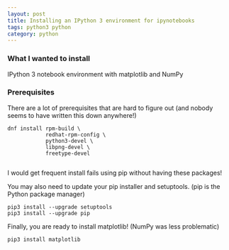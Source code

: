 ```yaml
---
layout: post
title: Installing an IPython 3 environment for ipynotebooks
tags: python3 python
category: python
---
```


### What I wanted to install

IPython 3 notebook environment with matplotlib and NumPy

### Prerequisites

There are a lot of prerequisites that are hard to figure out (and nobody seems to have written this down anywhere!)

```
dnf install rpm-build \
            redhat-rpm-config \
            python3-devel \
            libpng-devel \
            freetype-devel
            
```

I would get frequent install fails using pip without having these packages!

You may also need to update your pip installer and setuptools. (pip is the Python package manager)

```
pip3 install --upgrade setuptools
pip3 install --upgrade pip
```

Finally, you are ready to install matplotlib! (NumPy was less problematic)

```
pip3 install matplotlib
```


